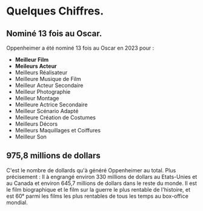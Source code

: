 # Quelques Chiffres.

## Nominé 13 fois au Oscar.

Oppenheimer a été nominé 13 fois au Oscar en 2023 pour :

- **Meilleur Film**
- **Meileurs Acteur**
- Meilleurs Réalisateur
- Meilleure Musique de Film
- Meilleur Acteur Secondaire
- Meilleur Photographie
- Meilleur Montage
- Meilleure Actrice Secondaire
- Meilleur Scénario Adapté
- Meilleure Création de Costumes
- Meilleurs Décors
- Meilleurs Maquillages et Coiffures
- Meilleur Son

## 975,8 millions de dollars

C'est le nombre de dollards qu'à généré Oppenheimer au total. Plus précisement : Il à engrangé  environ 330 millions de dollars au Etats-Unies et au Canada et environ 645,7 millions de dollars dans le reste du monde. Il est le film biographique et le film sur la guerre le plus rentable de l'histoire, et est 60ᵉ parmi les films les plus rentables de tous les temps au box-office mondial.